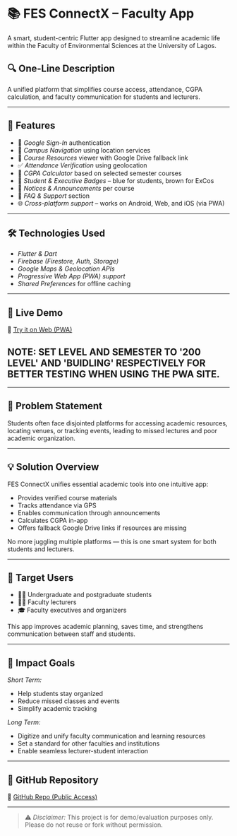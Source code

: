 # 📚 FES ConnectX – Faculty App

A smart, student-centric Flutter app designed to streamline academic life within the Faculty of Environmental Sciences at the University of Lagos.

## 🔍 One-Line Description

A unified platform that simplifies course access, attendance, CGPA calculation, and faculty communication for students and lecturers.

---

## 📱 Features

- 🔐 *Google Sign-In* authentication  
- 🧭 *Campus Navigation* using location services  
- 📁 *Course Resources* viewer with Google Drive fallback link  
- ✅ *Attendance Verification* using geolocation  
- 🧮 *CGPA Calculator* based on selected semester courses  
- 🔵 *Student & Executive Badges* – blue for students, brown for ExCos  
- 📌 *Notices & Announcements* per course  
- 🧠 *FAQ & Support* section  
- 🌐 *Cross-platform support* – works on Android, Web, and iOS (via PWA)

---

## 🛠 Technologies Used

- *Flutter & Dart*
- *Firebase (Firestore, Auth, Storage)*
- *Google Maps & Geolocation APIs*
- *Progressive Web App (PWA) support*
- *Shared Preferences* for offline caching

---

## 🚀 Live Demo

🔗 [Try it on Web (PWA)](https://fes-connect-x.web.app)

## NOTE: SET LEVEL AND SEMESTER TO '200 LEVEL' AND 'BUIDLING' RESPECTIVELY FOR BETTER TESTING WHEN USING THE PWA SITE.

---

## 🧠 Problem Statement

Students often face disjointed platforms for accessing academic resources, locating venues, or tracking events, leading to missed lectures and poor academic organization.

---

## 💡 Solution Overview

FES ConnectX unifies essential academic tools into one intuitive app:
- Provides verified course materials
- Tracks attendance via GPS
- Enables communication through announcements
- Calculates CGPA in-app
- Offers fallback Google Drive links if resources are missing

No more juggling multiple platforms — this is one smart system for both students and lecturers.

---

## 🎯 Target Users

- 👨‍🎓 Undergraduate and postgraduate students
- 👩‍🏫 Faculty lecturers
- 🎓 Faculty executives and organizers

This app improves academic planning, saves time, and strengthens communication between staff and students.

---

## 🌱 Impact Goals

*Short Term:*
- Help students stay organized
- Reduce missed classes and events
- Simplify academic tracking

*Long Term:*
- Digitize and unify faculty communication and learning resources
- Set a standard for other faculties and institutions
- Enable seamless lecturer-student interaction

---

## 📂 GitHub Repository

🔗 [GitHub Repo (Public Access)](https://github.com/Agboola-Oyewole/Faculty-App)  

---

> ⚠ *Disclaimer:* This project is for demo/evaluation purposes only. Please do not reuse or fork without permission.
